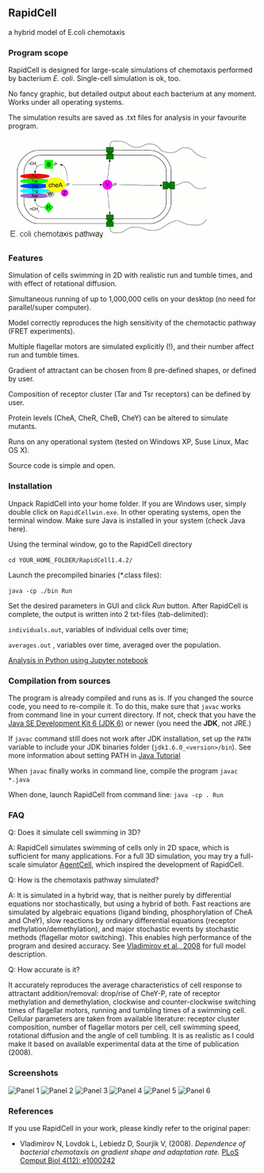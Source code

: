 ## RapidCell
a hybrid model of E.coli chemotaxis

### Program scope
RapidCell is designed for large-scale simulations of chemotaxis performed by bacterium *E. coli*. Single-cell simulation is ok, too.

No fancy graphic, but detailed output about each bacterium at any moment. Works under all operating systems.

The simulation results are saved as .txt files for analysis in your favourite program.

![Chemotaxis pathway](/img/network.gif)

### Features
Simulation of cells swimming in 2D with realistic run and tumble times, and with effect of rotational diffusion.

Simultaneous running of up to 1,000,000 cells on your desktop (no need for parallel/super computer).

Model correctly reproduces the high sensitivity of the chemotactic pathway (FRET experiments).

Multiple flagellar motors are simulated explicitly (!), and their number affect run and tumble times.

Gradient of attractant can be chosen from 8 pre-defined shapes, or defined by user.

Composition of receptor cluster (Tar and Tsr receptors) can be defined by user.

Protein levels (CheA, CheR, CheB, CheY) can be altered to simulate mutants.

Runs on any operational system (tested on Windows XP, Suse Linux, Mac OS X).

Source code is simple and open.

### Installation
Unpack RapidCell into your home folder. If you are Windows user, simply double click on `RapidCellwin.exe`. In other operating systems, open the terminal window. 
Make sure Java is installed in your system (check Java here). 

Using the terminal window, go to the RapidCell directory

```cd YOUR_HOME_FOLDER/RapidCell1.4.2/```

Launch the precompiled binaries (*.class files):

```java -cp ./bin Run```

Set the desired parameters in GUI and click *Run* button. After RapidCell is complete, the output is written into 2 txt-files (tab-delimited): 

`individuals.out`, variables of individual cells over time;

`averages.out` , variables over time, averaged over the population.

[Analysis in Python using Jupyter notebook]()

### Compilation from sources
The program is already compiled and runs as is. If you changed the source code, you need to re-compile it. To do this, make sure that `javac` works from command line in your current directory. If not, check that you have the [Java SE Development Kit 6 (JDK 6)](http://java.sun.com/javase/6/download.jsp) or newer (you need the **JDK**, not JRE.)

If  `javac` command still does not work after JDK installation, set up the `PATH` variable to include your JDK binaries folder (`jdk1.6.0_<version>/bin`). See more information about setting PATH in [Java Tutorial](https://docs.oracle.com/javase/tutorial/essential/environment/paths.html)

When `javac` finally works in command line, compile the program
```javac *.java```

When done, launch RapidCell from command line:
```java -cp . Run```

### FAQ
Q: Does it simulate cell swimming in 3D?

A: RapidCell simulates swimming of cells only in 2D space, which is sufficient for many  applications. For a full 3D simulation, you may try a full-scale simulator [AgentCell](https://omictools.com/agentcell-tool), which inspired the development of RapidCell.

Q: How is the chemotaxis pathway simulated?

A: It is simulated in a hybrid way, that is neither purely by differential equations nor stochastically, but using a hybrid of both. Fast reactions are simulated by algebraic equations (ligand binding, phosphorylation of CheA and CheY), slow reactions by ordinary differential equations (receptor methylation/demethylation), and major stochastic events by stochastic methods (flagellar motor switching). This enables high performance of the program and desired accuracy. See [Vladimirov et al., 2008](https://www.ncbi.nlm.nih.gov/pmc/articles/PMC2588534/?tool=pubmed) for full model description.

Q: How accurate is it?

It accurately reproduces the average characteristics of cell response to attractant addition/removal: drop/rise of CheY-P, rate of receptor methylation and demethylation, clockwise and counter-clockwise switching times of flagellar motors, running and tumbling times of a swimming cell. Cellular parameters are taken from available literature: receptor cluster composition, number of flagellar motors per cell, cell swimming speed, rotational diffusion and the angle of cell tumbling. It is as realistic as I could make it based on available experimental data at the time of publication (2008).

### Screenshots
![Panel 1](/screenshots/screen1.png)
![Panel 2](/screenshots/screen2.png)
![Panel 3](/screenshots/screen3.png)
![Panel 4](/screenshots/screen4.png)
![Panel 5](/screenshots/screen5.png)
![Panel 6](/screenshots/screen6.png)

### References
If you use RapidCell in your work, please kindly refer to the original paper:

* Vladimirov N, Lovdok L, Lebiedz D, Sourjik V, (2008). *Dependence of bacterial chemotaxis on gradient shape and adaptation rate.* [PLoS Comput Biol 4(12): e1000242](https://www.ncbi.nlm.nih.gov/pmc/articles/PMC2588534/?tool=pubmed)